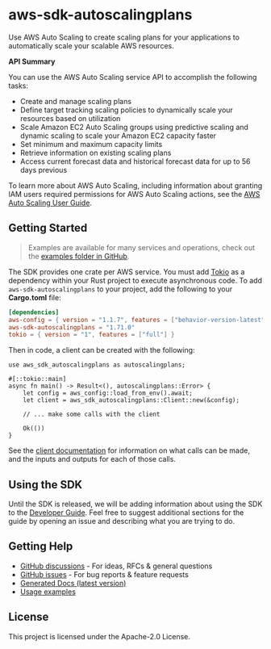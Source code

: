 # aws-sdk-autoscalingplans

Use AWS Auto Scaling to create scaling plans for your applications to automatically scale your scalable AWS resources.

__API Summary__

You can use the AWS Auto Scaling service API to accomplish the following tasks:
  - Create and manage scaling plans
  - Define target tracking scaling policies to dynamically scale your resources based on utilization
  - Scale Amazon EC2 Auto Scaling groups using predictive scaling and dynamic scaling to scale your Amazon EC2 capacity faster
  - Set minimum and maximum capacity limits
  - Retrieve information on existing scaling plans
  - Access current forecast data and historical forecast data for up to 56 days previous

To learn more about AWS Auto Scaling, including information about granting IAM users required permissions for AWS Auto Scaling actions, see the [AWS Auto Scaling User Guide](https://docs.aws.amazon.com/autoscaling/plans/userguide/what-is-aws-auto-scaling.html).

## Getting Started

> Examples are available for many services and operations, check out the
> [examples folder in GitHub](https://github.com/awslabs/aws-sdk-rust/tree/main/examples).

The SDK provides one crate per AWS service. You must add [Tokio](https://crates.io/crates/tokio)
as a dependency within your Rust project to execute asynchronous code. To add `aws-sdk-autoscalingplans` to
your project, add the following to your **Cargo.toml** file:

```toml
[dependencies]
aws-config = { version = "1.1.7", features = ["behavior-version-latest"] }
aws-sdk-autoscalingplans = "1.71.0"
tokio = { version = "1", features = ["full"] }
```

Then in code, a client can be created with the following:

```rust,no_run
use aws_sdk_autoscalingplans as autoscalingplans;

#[::tokio::main]
async fn main() -> Result<(), autoscalingplans::Error> {
    let config = aws_config::load_from_env().await;
    let client = aws_sdk_autoscalingplans::Client::new(&config);

    // ... make some calls with the client

    Ok(())
}
```

See the [client documentation](https://docs.rs/aws-sdk-autoscalingplans/latest/aws_sdk_autoscalingplans/client/struct.Client.html)
for information on what calls can be made, and the inputs and outputs for each of those calls.

## Using the SDK

Until the SDK is released, we will be adding information about using the SDK to the
[Developer Guide](https://docs.aws.amazon.com/sdk-for-rust/latest/dg/welcome.html). Feel free to suggest
additional sections for the guide by opening an issue and describing what you are trying to do.

## Getting Help

* [GitHub discussions](https://github.com/awslabs/aws-sdk-rust/discussions) - For ideas, RFCs & general questions
* [GitHub issues](https://github.com/awslabs/aws-sdk-rust/issues/new/choose) - For bug reports & feature requests
* [Generated Docs (latest version)](https://awslabs.github.io/aws-sdk-rust/)
* [Usage examples](https://github.com/awslabs/aws-sdk-rust/tree/main/examples)

## License

This project is licensed under the Apache-2.0 License.

